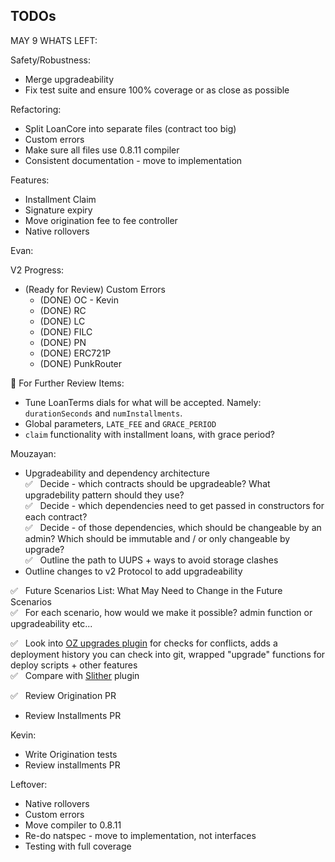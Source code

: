 ## TODOs

MAY 9 WHATS LEFT:

Safety/Robustness:
- Merge upgradeability
- Fix test suite and ensure 100% coverage or as close as possible

Refactoring:
- Split LoanCore into separate files (contract too big)
- Custom errors
- Make sure all files use 0.8.11 compiler
- Consistent documentation - move to implementation

Features:
- Installment Claim
- Signature expiry
- Move origination fee to fee controller
- Native rollovers


Evan:

V2 Progress:
- (Ready for Review) Custom Errors
  - (DONE) OC - Kevin
  - (DONE) RC
  - (DONE) LC
  - (DONE) FILC
  - (DONE) PN
  - (DONE) ERC721P
  - (DONE) PunkRouter

📌 For Further Review Items:
- Tune LoanTerms dials for what will be accepted. Namely: `durationSeconds` and `numInstallments`.
- Global parameters, `LATE_FEE` and `GRACE_PERIOD`
- `claim` functionality with installment loans, with grace period?

Mouzayan:

- Upgradeability and dependency architecture\
  ✅ &nbsp; Decide - which contracts should be upgradeable? What upgradebility pattern should they use?\
  ✅ &nbsp; Decide - which dependencies need to get passed in constructors for each contract?\
  ✅ &nbsp; Decide - of those dependencies, which should be changeable by an admin? Which should be immutable and / or only changeable by upgrade?\
  ✅ &nbsp; Outline the path to UUPS + ways to avoid storage clashes
- Outline changes to v2 Protocol to add upgradeability

✅ &nbsp; Future Scenarios List: What May Need to Change in the Future Scenarios\
✅ &nbsp; For each scenario, how would we make it possible? admin function or upgradeability etc...

✅ &nbsp; Look into [OZ upgrades plugin](https://docs.openzeppelin.com/upgrades-plugins/1.x/) for checks for conflicts, adds a deployment history you can check into git, wrapped "upgrade" functions for deploy scripts + other features\
✅ &nbsp; Compare with [Slither](https://github.com/crytic/slither/wiki/Upgradeability-Checks) plugin

✅ &nbsp; Review Origination PR

- Review Installments PR

Kevin:

- Write Origination tests
- Review installments PR

Leftover:

- Native rollovers
- Custom errors
- Move compiler to 0.8.11
- Re-do natspec - move to implementation, not interfaces
- Testing with full coverage
